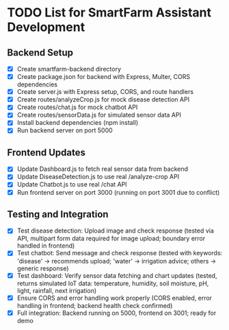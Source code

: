 # TODO List for SmartFarm Assistant Development

## Backend Setup
- [x] Create smartfarm-backend directory
- [x] Create package.json for backend with Express, Multer, CORS dependencies
- [x] Create server.js with Express setup, CORS, and route handlers
- [x] Create routes/analyzeCrop.js for mock disease detection API
- [x] Create routes/chat.js for mock chatbot API
- [x] Create routes/sensorData.js for simulated sensor data API
- [x] Install backend dependencies (npm install)
- [x] Run backend server on port 5000

## Frontend Updates
- [x] Update Dashboard.js to fetch real sensor data from backend
- [x] Update DiseaseDetection.js to use real /analyze-crop API
- [x] Update Chatbot.js to use real /chat API
- [x] Run frontend server on port 3000 (running on port 3001 due to conflict)

## Testing and Integration
- [x] Test disease detection: Upload image and check response (tested via API, multipart form data required for image upload; boundary error handled in frontend)
- [x] Test chatbot: Send message and check response (tested with keywords: 'disease' -> recommends upload; 'water' -> irrigation advice; others -> generic response)
- [x] Test dashboard: Verify sensor data fetching and chart updates (tested, returns simulated IoT data: temperature, humidity, soil moisture, pH, light, rainfall, next irrigation)
- [x] Ensure CORS and error handling work properly (CORS enabled, error handling in frontend; backend health check confirmed)
- [x] Full integration: Backend running on 5000, frontend on 3001; ready for demo
